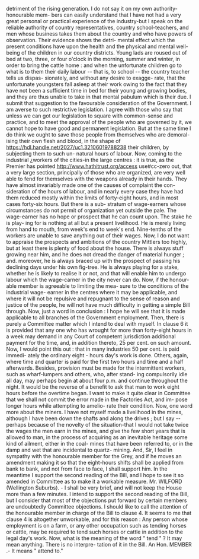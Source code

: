 detriment of the rising generation. I do not say it on my own authority-honourable mem- bers can easily understand that I have not had a very great personal or practical experience of the industry-but I speak on the reliable authority of country representatives, country school-teachers, and men whose business takes them about the country and who have powers of observation. Their evidence shows the detri- mental effect which the present conditions have upon the health and the physical and mental well-being of the children in our country districts. Young lads are roused out of bed at two, three, or four o'clock in the morning, summer and winter, in order to bring the cattle home : and when the unfortunate children go to what is to them their daily labour -- that is, to school -- the country teacher tells us dispas- sionately, and without any desire to exagge- rate, that the unfortunate youngsters fall asleep at their work owing to the fact that they have not been a sufficient time in bed for their young and growing bodies, and they are thus unable to take in that mental pabulum which is their due. I submit that suggestion to the favourable consideration of the Government. I am averse to such restrictive legislation. I agree with those who say that unless we can got our legislation to square with common-sense and practice, and to meet the approval of the people who are governed by it, we cannot hope to have good and permanent legislation. But at the same time I do think we ought to save those people from themselves who are demoral- ising their own flesh and blood, in the shape of https://hdl.handle.net/2027/uc1.32106019788238 their children, by subjecting them to such un- natural hours of labour. Now, coming to the industrial ¿workers of the cities-in the large centres : it is true, as the Premier has pointed http://www.hathitrust.org/access use#cc-zero out, that a very large section, principally of those who are organized, are very well able to fend for themselves with the weapons already in their hands. They have almost invariably made one of the causes of complaint the con- sideration of the hours of labour, and in nearly every case they have had them reduced mostly within the limits of forty-eight hours, and in most cases forty-six hours. But there is a sub- stratum of wage-earners whose circumstances do not permit of organization yet outside the pale. The wage-earner has no hope or prospect that he can count upon. The stake he is play- ing for is nothing at all but a present livelihood. He is merely living from hand to mouth, from week's end to week's end. Nine-tenths of the workers are unable to save anything out of their wages. Now, I do not want to appraise the prospects and ambitions of the country Mittlers too highly, but at least there is plenty of food about the house. There is always stuff growing near him, and he does not dread the danger of material hunger ; and. moreover, he is always braced up with the prospect of passing his declining days under his own fig-tree. He is always playing for a stake, whether he is likely to realise it or not, and that will enable him to undergo labour which the wage-carner in the city never can do. Now, if the honour- able member is agreeable to limiting the mea- sure to the conditions of the industrial wage- earner in the centres where it may be applicable, and where it will not be repulsive and repugnant to the sense of reason and justice of the people, he will not have much difficulty in getting a simple Bill through. Now, just a word in conclusion : I hope he will see that it is made applicable to all branches of the Government employment. Then, there is purely a Committee matter which I intend to deal with myself. In clause 6 it is provided that any one who has wrought for more than forty-eight hours in a week may demand in any Court of competent jurisdiction additional payment for the time, and, in addition thereto, 25 per cent. on such amount. Now, I would point this out : that in many industries 50 per cent. is paid immedi- ately the ordinary eight - hours day's work is done. Others, again, where time and quarter is paid for the first two hours and time and a half afterwards. Besides, provision must be made for the intermittent workers, such as wharf-lumpers and others, who, after stand- ing compulsorily idle all day, may perhaps begin at about four p.m. and continue throughout the night. It would be the reverse of a benefit to ask that man to work eight hours before the overtime began. I want to make it quite clear in Committee that we shall not commit the error made in the Factories Act, and im- pose longer hours while attempting to amelio- rate their condition. Now, one word more about the miners. I have not myself made a livelihood in the mines, although I have been down the shafts and along the drives ; but I say -- perhaps because of the novelty of the situation-that I would not take twice the wages the men earn in the mines, and give the few short years that is allowed to man, in the process of acquiring as an inevitable heritage some kind of ailment, either in the coal- mines that have been referred to, or in the damp and wet that are incidental to quartz- mining. And, Sir, I feel in sympathy with the honourable member for the Grey, and if he moves an amendment making it so that the eight-hours shifts shall be applied from bank to bank, and not from face to face, I shall support him. In the meantime I support the second reading of the Bill, and I hope to see it so amended in Committee as to make it a workable measure. Mr. WILFORD (Wellington Suburbs). - I shall be very brief, and will not keep the House more than a few minutes. I intend to support the second reading of the Bill, but I consider that most of the objections put forward by certain members are undoubtedly Committee objections. I should like to call the attention of the honourable member in charge of the Bill to clause 4. It seems to me that clause 4 is altogether unworkable, and for this reason : Any person whose employment is on a farm, or any other occupation such as tending horses or cattle, may be required to tend such horses or cattle in addition to the legal day's work. Now, what is the meaning of the word " tend " ? It may mean anything. There is no interpre- tation of it in the Bill. An Hon. MEMBER .- It means " attend to." 